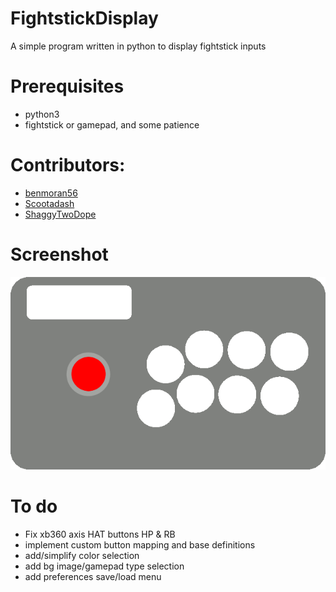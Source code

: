 # FightstickDisplay
A simple program written in python to display fightstick inputs

# Prerequisites
* python3
* fightstick or gamepad, and some patience

# Contributors:
* [benmoran56](https://github.com/benmoran56)
* [Scootadash](https://www.reddit.com/user/wonderful72pike) 
* [ShaggyTwoDope](https://github.com/shaggytwodope)

# Screenshot
![Alt text](/images/fightstick.gif?raw=true)

# To do
* Fix xb360 axis HAT buttons HP & RB
* implement custom button mapping and base definitions
* add/simplify color selection
* add bg image/gamepad type selection
* add preferences save/load menu
